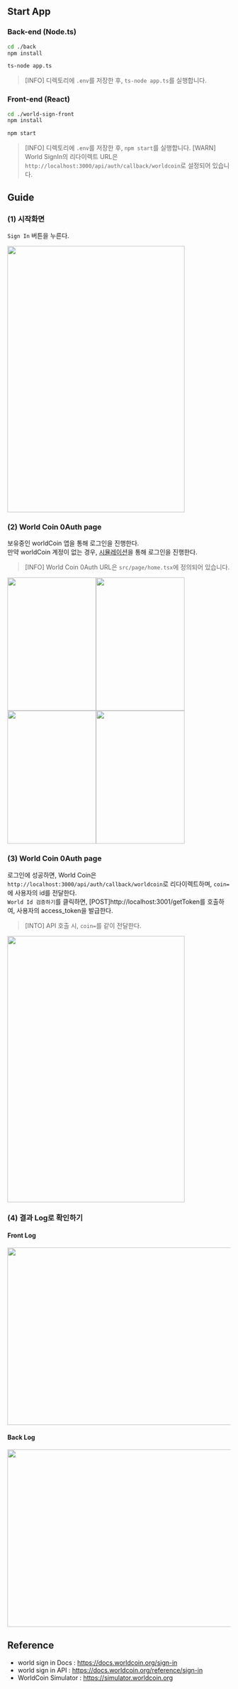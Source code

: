## Start App
### Back-end (Node.ts)
```bash
cd ./back
npm install

ts-node app.ts
```
> [INFO] 디렉토리에 `.env`를 저장한 후, `ts-node app.ts`를 실행합니다.

### Front-end (React)
```bash
cd ./world-sign-front
npm install

npm start
```
> [INFO] 디렉토리에 `.env`를 저장한 후, `npm start`를 실행합니다.
> [WARN] World SignIn의 리다이렉트 URL은 `http://localhost:3000/api/auth/callback/worldcoin`로 설정되어 있습니다.

## Guide
### (1) 시작화면
`Sign In` 버튼을 누른다.

<img src="./img/1.png"  width="400" height="600"/>

### (2) World Coin 0Auth page
보유중인 worldCoin 앱을 통해 로그인을 진행한다.<br/>
만약 worldCoin 계정이 없는 경우, [시뮬레이션](https://simulator.worldcoin.org)을 통해 로그인을 진행한다.

> [INFO] World Coin 0Auth URL은 `src/page/home.tsx`에 정의되어 있습니다.

<img src="./img/2.png"  width="200" height="300"/><img src="./img/3.png"  width="200" height="300"/><img src="./img/4.png"  width="200" height="300"/><img src="./img/5.png"  width="200" height="300"/>


### (3) World Coin 0Auth page
로그인에 성공하면, World Coin은 `http://localhost:3000/api/auth/callback/worldcoin`로 리다이렉트하며, `coin=`에 사용자의 id를 전달한다.<br/>
`World Id 검증하기`를 클릭하면, [POST]http://localhost:3001/getToken를 호출하여, 사용자의 access_token을 발급한다.
> [INTO] API 호출 시, `coin=`를 같이 전달한다.

<img src="./img/6.png"  width="400" height="600"/>

### (4) 결과 Log로 확인하기
#### Front Log
<img src="./img/7.png"  width="1000" height="400"/><br/>

#### Back Log
<img src="./img/8.png"  width="1000" height="400"/>


## Reference
- world sign in Docs : https://docs.worldcoin.org/sign-in
- world sign in API : https://docs.worldcoin.org/reference/sign-in
- WorldCoin Simulator : https://simulator.worldcoin.org